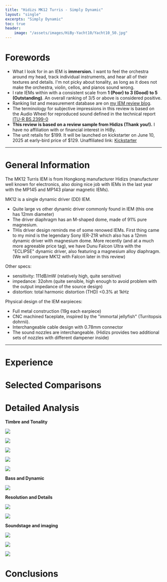 ```yaml
---
title: "Hidizs MK12 Turris - Simply Dynamic"
layout: "single"
excerpts: "Simply Dynamic"
toc: true
header:
    image: "/assets/images/HiBy-Yacht10/Yacht10_50.jpg"
---
```



Forewords
===

- What I look for in an IEM is **immersion.** I want to feel the orchestra around my head, track individual instruments, and hear all of their textures and details. I'm not picky about tonality, as long as it does not make the orchestra, violin, cellos, and pianos sound wrong.
- I rate IEMs within with a consistent scale from **1 (Poor) to 3 (Good) to 5 (Outstanding)**. An overall ranking of 3/5 or above is considered positive. 
- Ranking list and measurement database are on [my IEM review blog](https://iegems.nk-tran.com/).
- The terminology for subjective impressions in this review is based on the Audio Wheel for reproduced sound defined in the technical report [ITU-R BS.2399-0](https://www.itu.int/pub/R-REP-BS.2399)
- **This review is based on a review sample from Hidizs (Thank you!).** I have no affiliation with or financial interest in HiBy.
- The unit retails for $199. It will be launched on kickstarter on June 10, 2025 at early-bird price of $129. Unaffiliated link: [Kickstarter](https://www.kickstarter.com/projects/hidizs/worlds-1st-12mm-large-91-magnesiumtm-diaphragm-earphones?ref=4w687b)

_____

General Information
===

The MK12 Turris IEM is from Hongkong manufacturer Hidizs (manufacturer well known for electronics, also doing nice job with IEMs in the last year with the MP145 and MP143 planar magnetic IEMs). 

MK12 is a single dynamic driver (DD) IEM. 
- Quite large vs other dynamic driver commonly found in IEM (this one has 12mm diameter)
- The driver diaphragm has an M-shaped dome, made of 91% pure magnesium.
- THis driver design reminds me of some renowed IEMs. First thing came to my mind is the legendary Sony IER-Z1R which also has a 12mm dynamic driver with magnesium dome. More recently (and at a much more agreeable price tag), we have Dunu Falcon Ultra with the "ECLIPSE" dynamic driver, also featuring a magnesium alloy diaphragm. (We will compare MK12 with Falcon later in this review)

Other specs:
- sensitivity: 111dB/mW (relatively high, quite sensitive)
- impedance: 32ohm (quite sensible, high enough to avoid problem with the output impedance of the source design)
- distortion: total harmonic distortion (THD) <0.3% at 1kHz

Physical design of the IEM earpieces:
- Full metal construction (19g each earpiece)
- CNC machined faceplate, inspired by the "immortal jellyfish" (Turritopsis dohrnii). 
- Interchangeable cable design with 0.78mm connector
- The sound nozzles are interchangeable. (Hidizs provides two additional sets of nozzles with different dampener inside)


_____


Experience
===


Selected Comparisons
===



Detailed Analysis
===

**Timbre and Tonality**

![](/assets/images/AFUL-PolarNight/PolarNight_slides_6.jpg)

![](/assets/images/AFUL-PolarNight/PolarNight_slides_7.jpg)

![](/assets/images/AFUL-PolarNight/PolarNight_slides_8.jpg)

![](/assets/images/AFUL-PolarNight/PolarNight_slides_9.jpg)

![](/assets/images/AFUL-PolarNight/PolarNight_slides_10.jpg)

**Bass and Dynamic**

![](/assets/images/AFUL-PolarNight/PolarNight_slides_11.jpg)

**Resolution and Details**

![](/assets/images/AFUL-PolarNight/PolarNight_slides_12.jpg)

![](/assets/images/AFUL-PolarNight/PolarNight_slides_13.jpg)

**Soundstage and imaging**

![](/assets/images/AFUL-PolarNight/PolarNight_slides_14.jpg)

![](/assets/images/AFUL-PolarNight/PolarNight_slides_15.jpg)

![](/assets/images/AFUL-PolarNight/PolarNight_slides_16.jpg)


Conclusions
===

